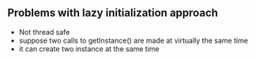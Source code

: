 ## Problems with lazy initialization approach

- Not thread safe
- suppose two calls to getInstance() are made at virtually the same time
- it can create two instance at the same time


